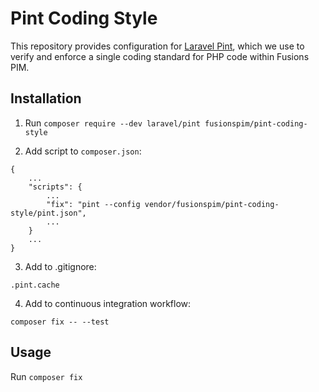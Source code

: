 # Pint Coding Style

This repository provides configuration for [Laravel Pint](https://laravel.com/docs/9.x/pint), which we use to verify and enforce a single coding standard for PHP code within Fusions PIM.

## Installation

1. Run `composer require --dev laravel/pint fusionspim/pint-coding-style`

2. Add script to `composer.json`:

```
{
    ...
    "scripts": {
        ...
        "fix": "pint --config vendor/fusionspim/pint-coding-style/pint.json",
        ...
    }
    ...
}

```

3. Add to .gitignore:

```
.pint.cache
```

4. Add to continuous integration workflow:

`composer fix -- --test`

## Usage

Run `composer fix`

